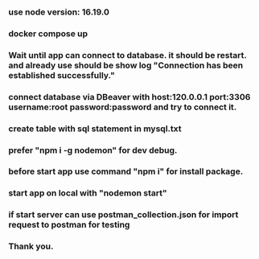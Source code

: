 ### use node version: 16.19.0

### docker compose up

### Wait until app can connect to database. it should be restart. and already use should be show log "Connection has been established successfully."

### connect database via DBeaver with host:120.0.0.1 port:3306 username:root password:password and try to connect it.

### create table with sql statement in mysql.txt

### prefer "npm i -g nodemon" for dev debug.

### before start app use command "npm i" for install package.

### start app on local with "nodemon start" 

### if start server can use postman_collection.json for import request to postman for testing

### Thank you.